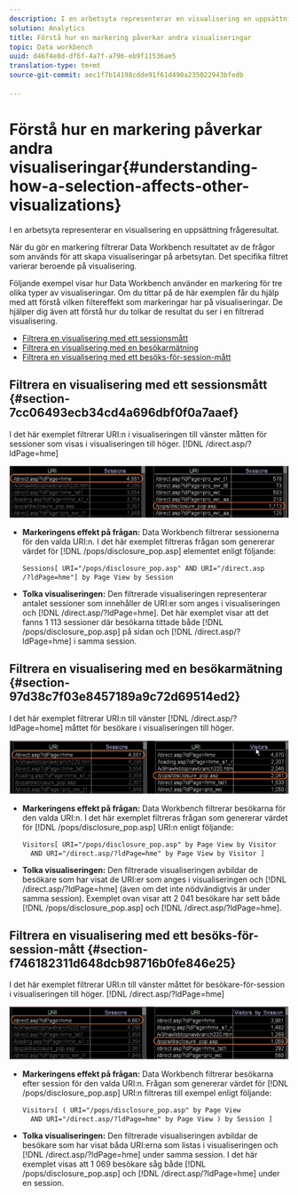 ```yaml
---
description: I en arbetsyta representerar en visualisering en uppsättning frågeresultat.
solution: Analytics
title: Förstå hur en markering påverkar andra visualiseringar
topic: Data workbench
uuid: d46f4e8d-df6f-4a7f-a796-eb9f11536ae5
translation-type: tm+mt
source-git-commit: aec1f7b14198cdde91f61d490a235022943bfedb

---
```



# Förstå hur en markering påverkar andra visualiseringar{#understanding-how-a-selection-affects-other-visualizations}

I en arbetsyta representerar en visualisering en uppsättning frågeresultat.

När du gör en markering filtrerar Data Workbench resultatet av de frågor som används för att skapa visualiseringar på arbetsytan. Det specifika filtret varierar beroende på visualisering.

Följande exempel visar hur Data Workbench använder en markering för tre olika typer av visualiseringar. Om du tittar på de här exemplen får du hjälp med att förstå vilken filtereffekt som markeringar har på visualiseringar. De hjälper dig även att förstå hur du tolkar de resultat du ser i en filtrerad visualisering.

* [Filtrera en visualisering med ett sessionsmått](../../../../home/c-get-started/c-vis/c-sel-vis/c-sel-aff-vis.md#section-7cc06493ecb34cd4a696dbf0f0a7aaef)
* [Filtrera en visualisering med en besökarmätning](../../../../home/c-get-started/c-vis/c-sel-vis/c-sel-aff-vis.md#section-97d38c7f03e8457189a9c72d69514ed2)
* [Filtrera en visualisering med ett besöks-för-session-mått](../../../../home/c-get-started/c-vis/c-sel-vis/c-sel-aff-vis.md#section-f746182311d648dcb98716b0fe846e25)

## Filtrera en visualisering med ett sessionsmått {#section-7cc06493ecb34cd4a696dbf0f0a7aaef}

I det här exemplet filtrerar URI:n i visualiseringen till vänster måtten för sessioner som visas i visualiseringen till höger. [!DNL /direct.asp/?ldPage=hme]

![](assets/client-vis1.png)

* **Markeringens effekt på frågan:** Data Workbench filtrerar sessionerna för den valda URI:n. I det här exemplet filtreras frågan som genererar värdet för [!DNL /pops/disclosure_pop.asp] elementet enligt följande:

   ```
   Sessions[ URI="/pops/disclosure_pop.asp" AND URI="/direct.asp
   /?ldPage=hme"] by Page View by Session
   ```

* **Tolka visualiseringen:** Den filtrerade visualiseringen representerar antalet sessioner som innehåller de URI:er som anges i visualiseringen och [!DNL /direct.asp/?ldPage=hme]. Det här exemplet visar att det fanns 1 113 sessioner där besökarna tittade både [!DNL /pops/disclosure_pop.asp] på sidan och [!DNL /direct.asp/?ldPage=hme] i samma session.

## Filtrera en visualisering med en besökarmätning {#section-97d38c7f03e8457189a9c72d69514ed2}

I det här exemplet filtrerar URI:n till vänster [!DNL /direct.asp/?ldPage=home] måttet för besökare i visualiseringen till höger.

![](assets/client-vis2.png)

* **Markeringens effekt på frågan:** Data Workbench filtrerar besökarna för den valda URI:n. I det här exemplet filtreras frågan som genererar värdet för [!DNL /pops/disclosure_pop.asp] URI:n enligt följande:

   ```
   Visitors[ URI="/pops/disclosure_pop.asp" by Page View by Visitor 
     AND URI="/direct.asp/?ldPage=hme" by Page View by Visitor ]
   ```

* **Tolka visualiseringen:** Den filtrerade visualiseringen avbildar de besökare som har visat de URI:er som anges i visualiseringen och [!DNL /direct.asp/?ldPage=hme] (även om det inte nödvändigtvis är under samma session). Exemplet ovan visar att 2 041 besökare har sett både [!DNL /pops/disclosure_pop.asp] och [!DNL /direct.asp/?ldPage=hme].

## Filtrera en visualisering med ett besöks-för-session-mått {#section-f746182311d648dcb98716b0fe846e25}

I det här exemplet filtrerar URI:n till vänster måttet för besökare-för-session i visualiseringen till höger. [!DNL /direct.asp/?ldPage=hme]

![](assets/client-vis3.png)

* **Markeringens effekt på frågan:** Data Workbench filtrerar besökarna efter session för den valda URI:n. Frågan som genererar värdet för [!DNL /pops/disclosure_pop.asp] URI:n filtreras till exempel enligt följande:

   ```
   Visitors[ ( URI="/pops/disclosure_pop.asp" by Page View 
     AND URI="/direct.asp/?ldPage=hme" by Page View ) by Session ]
   ```

* **Tolka visualiseringen:** Den filtrerade visualiseringen avbildar de besökare som har visat båda URI:erna som listas i visualiseringen och [!DNL /direct.asp/?ldPage=hme] under samma session. I det här exemplet visas att 1 069 besökare såg både [!DNL /pops/disclosure_pop.asp] och [!DNL /direct.asp/?ldPage=hme] under en session.

